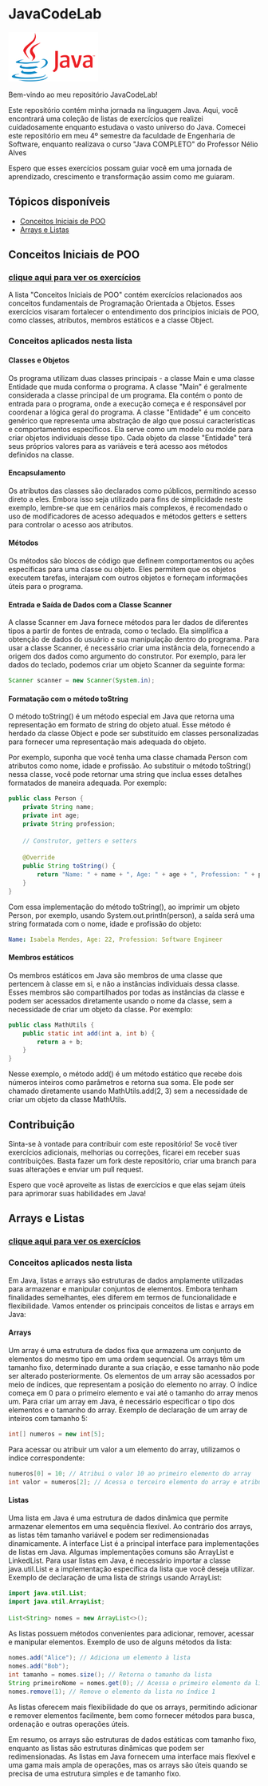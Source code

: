 # JavaCodeLab
<img src="/imgs/java.png" alt="Logo do Java" width="180" height="100"> 

Bem-vindo ao meu repositório JavaCodeLab! 

Este repositório contém minha jornada na linguagem Java. Aqui, você encontrará uma coleção de listas de exercícios que realizei cuidadosamente enquanto estudava o vasto universo do Java. Comecei este repositório em meu 4º semestre da faculdade de Engenharia de Software, enquanto realizava o curso "Java COMPLETO" do Professor Nélio Alves

Espero que esses exercícios possam guiar você em uma jornada de aprendizado, crescimento e transformação assim como me guiaram. 

## Tópicos disponíveis

- [Conceitos Iniciais de POO](#conceitos-iniciais-de-poo)
- [Arrays e Listas](#arrays-e-listas)

## Conceitos Iniciais de POO 
### [clique aqui para ver os exercícios](/conceitos_iniciais_poo/README.md)

A lista "Conceitos Iniciais de POO" contém exercícios relacionados aos conceitos fundamentais de Programação Orientada a Objetos. Esses exercícios visaram fortalecer o entendimento dos princípios iniciais de POO, como classes, atributos, membros estáticos e a classe Object.

### Conceitos aplicados nesta lista

#### Classes e Objetos
Os programa utilizam duas classes principais - a classe Main e uma classe Entidade que muda conforma o programa. A classe "Main" é geralmente considerada a classe principal de um programa. Ela contém o ponto de entrada para o programa, onde a execução começa e é responsável por coordenar a lógica geral do programa. A classe "Entidade" é um conceito genérico que representa uma abstração de algo que possui características e comportamentos específicos. Ela serve como um modelo ou molde para criar objetos individuais desse tipo. Cada objeto da classe "Entidade" terá seus próprios valores para as variáveis e terá acesso aos métodos definidos na classe.

#### Encapsulamento
Os atributos das classes são declarados como públicos, permitindo acesso direto a eles. Embora isso seja utilizado para fins de simplicidade neste exemplo, lembre-se que em cenários mais complexos, é recomendado o uso de modificadores de acesso adequados e métodos getters e setters para controlar o acesso aos atributos.

#### Métodos
Os métodos são blocos de código que definem comportamentos ou ações específicas para uma classe ou objeto. Eles permitem que os objetos executem tarefas, interajam com outros objetos e forneçam informações úteis para o programa.

#### Entrada e Saída de Dados com a Classe Scanner
A classe Scanner em Java fornece métodos para ler dados de diferentes tipos a partir de fontes de entrada, como o teclado. Ela simplifica a obtenção de dados do usuário e sua manipulação dentro do programa.
Para usar a classe Scanner, é necessário criar uma instância dela, fornecendo a origem dos dados como argumento do construtor. Por exemplo, para ler dados do teclado, podemos criar um objeto Scanner da seguinte forma:

```java
Scanner scanner = new Scanner(System.in);
```
#### Formatação com o método toString
O método toString() é um método especial em Java que retorna uma representação em formato de string do objeto atual. Esse método é herdado da classe Object e pode ser substituído em classes personalizadas para fornecer uma representação mais adequada do objeto.

Por exemplo, suponha que você tenha uma classe chamada Person com atributos como nome, idade e profissão. Ao substituir o método toString() nessa classe, você pode retornar uma string que inclua esses detalhes formatados de maneira adequada. Por exemplo:
```java
public class Person {
    private String name;
    private int age;
    private String profession;

    // Construtor, getters e setters

    @Override
    public String toString() {
        return "Name: " + name + ", Age: " + age + ", Profession: " + profession;
    }
}
```
Com essa implementação do método toString(), ao imprimir um objeto Person, por exemplo, usando System.out.println(person), a saída será uma string formatada com o nome, idade e profissão do objeto:

```yaml
Name: Isabela Mendes, Age: 22, Profession: Software Engineer
```
#### Membros estáticos
Os membros estáticos em Java são membros de uma classe que pertencem à classe em si, e não a instâncias individuais dessa classe. Esses membros são compartilhados por todas as instâncias da classe e podem ser acessados diretamente usando o nome da classe, sem a necessidade de criar um objeto da classe. Por exemplo:
```java
public class MathUtils {
    public static int add(int a, int b) {
        return a + b;
    }
}
```
Nesse exemplo, o método add() é um método estático que recebe dois números inteiros como parâmetros e retorna sua soma. Ele pode ser chamado diretamente usando MathUtils.add(2, 3) sem a necessidade de criar um objeto da classe MathUtils.


## Contribuição

Sinta-se à vontade para contribuir com este repositório! Se você tiver exercícios adicionais, melhorias ou correções, ficarei em receber suas contribuições. Basta fazer um fork deste repositório, criar uma branch para suas alterações e enviar um pull request.

Espero que você aproveite as listas de exercícios e que elas sejam úteis para aprimorar suas habilidades em Java!

## Arrays e Listas
### [clique aqui para ver os exercícios](/arrays_listas/README.md)

### Conceitos aplicados nesta lista

Em Java, listas e arrays são estruturas de dados amplamente utilizadas para armazenar e manipular conjuntos de elementos. Embora tenham finalidades semelhantes, eles diferem em termos de funcionalidade e flexibilidade. Vamos entender os principais conceitos de listas e arrays em Java:

#### Arrays
Um array é uma estrutura de dados fixa que armazena um conjunto de elementos do mesmo tipo em uma ordem sequencial.
Os arrays têm um tamanho fixo, determinado durante a sua criação, e esse tamanho não pode ser alterado posteriormente.
Os elementos de um array são acessados por meio de índices, que representam a posição do elemento no array. O índice começa em 0 para o primeiro elemento e vai até o tamanho do array menos um.
Para criar um array em Java, é necessário especificar o tipo dos elementos e o tamanho do array.
Exemplo de declaração de um array de inteiros com tamanho 5:
```java
int[] numeros = new int[5];
```
Para acessar ou atribuir um valor a um elemento do array, utilizamos o índice correspondente:
```java
numeros[0] = 10; // Atribui o valor 10 ao primeiro elemento do array
int valor = numeros[2]; // Acessa o terceiro elemento do array e atribui o valor à variável "valor"
```

#### Listas
Uma lista em Java é uma estrutura de dados dinâmica que permite armazenar elementos em uma sequência flexível. Ao contrário dos arrays, as listas têm tamanho variável e podem ser redimensionadas dinamicamente. A interface List é a principal interface para implementações de listas em Java. Algumas implementações comuns são ArrayList e LinkedList.
Para usar listas em Java, é necessário importar a classe java.util.List e a implementação específica da lista que você deseja utilizar.
Exemplo de declaração de uma lista de strings usando ArrayList:
```java
import java.util.List;
import java.util.ArrayList;

List<String> nomes = new ArrayList<>();
```
As listas possuem métodos convenientes para adicionar, remover, acessar e manipular elementos.
Exemplo de uso de alguns métodos da lista:
```java
nomes.add("Alice"); // Adiciona um elemento à lista
nomes.add("Bob");
int tamanho = nomes.size(); // Retorna o tamanho da lista
String primeiroNome = nomes.get(0); // Acessa o primeiro elemento da lista
nomes.remove(1); // Remove o elemento da lista no índice 1
```
As listas oferecem mais flexibilidade do que os arrays, permitindo adicionar e remover elementos facilmente, bem como fornecer métodos para busca, ordenação e outras operações úteis.

Em resumo, os arrays são estruturas de dados estáticas com tamanho fixo, enquanto as listas são estruturas dinâmicas que podem ser redimensionadas. As listas em Java fornecem uma interface mais flexível e uma gama mais ampla de operações, mas os arrays são úteis quando se precisa de uma estrutura simples e de tamanho fixo.



